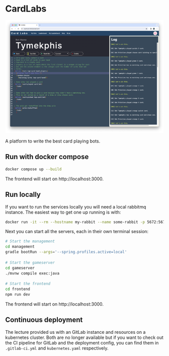 # CardLabs

![Screenshot](screenshot.png)

A platform to write the best card playing bots.

## Run with docker compose

```bash
docker compose up --build
```

The frontend will start on http://localhost:3000.

## Run locally 

If you want to run the services locally you will need a local rabbitmq instance.
The easiest way to get one up running is with:

```bash
docker run -it --rm --hostname my-rabbit --name some-rabbit -p 5672:5672 -p 15672:15672 rabbitmq:3-management
```

Next you can start all the servers, each in their own terminal session:
```bash
# Start the management
cd management
gradle bootRun --args='--spring.profiles.active=local'

# Start the gameserver
cd gameserver
./mvnw compile exec:java

# Start the frontend
cd frontend
npm run dev
```

The frontend will start on http://localhost:3000.

## Continuous deployment

The lecture provided us with an GitLab instance and resources on a kubernetes
cluster. Both are no longer available but if you want to check out the CI 
pipeline for GitLab and the deployment config, you can find them in 
`.gitlab-ci.yml` and `kubernetes.yaml` respectively.
